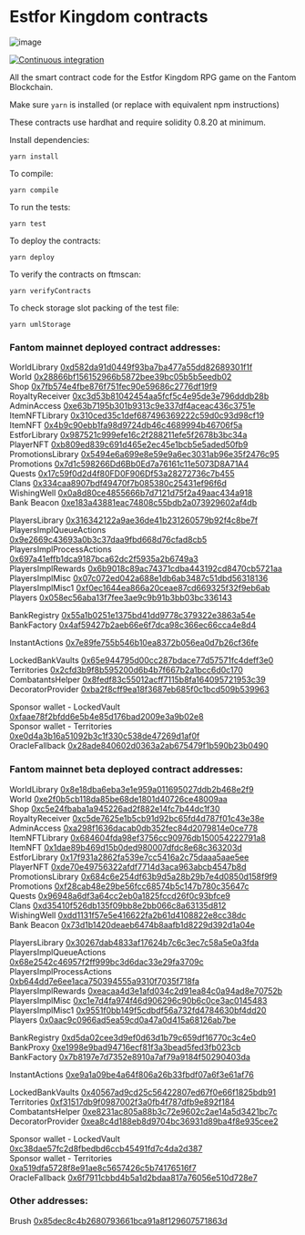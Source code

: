 # Estfor Kingdom contracts

![image](https://user-images.githubusercontent.com/84033732/223739503-c53a888a-443f-4fb5-98a3-d40f94956799.png)

[![Continuous integration](https://github.com/PaintSwap/estfor-contracts/actions/workflows/ci.yml/badge.svg)](https://github.com/PaintSwap/estfor-contracts/actions/workflows/ci.yml)

All the smart contract code for the Estfor Kingdom RPG game on the Fantom Blockchain.

Make sure `yarn` is installed (or replace with equivalent npm instructions)

These contracts use hardhat and require solidity 0.8.20 at minimum.

Install dependencies:

```shell
yarn install
```

To compile:

```shell
yarn compile
```

To run the tests:

```shell
yarn test
```

To deploy the contracts:

```shell
yarn deploy
```

To verify the contracts on ftmscan:

```shell
yarn verifyContracts
```

To check storage slot packing of the test file:

```shell
yarn umlStorage
```

### Fantom mainnet deployed contract addresses:

WorldLibrary [0xd582da91d0449f93ba7ba477a55dd82689301f1f](https://ftmscan.com/address/0xd582da91d0449f93ba7ba477a55dd82689301f1f)  
World [0x28866bf156152966b5872bee39bc05b5b5eedb02](https://ftmscan.com/address/0x28866bf156152966b5872bee39bc05b5b5eedb02)  
Shop [0x7fb574e4fbe876f751fec90e59686c2776df19f9](https://ftmscan.com/address/0x7fb574e4fbe876f751fec90e59686c2776df19f9)  
RoyaltyReceiver [0xc3d53b81042454aa5fcf5c4e95de3e796dddb28b](https://ftmscan.com/address/0xc3d53b81042454aa5fcf5c4e95de3e796dddb28b)  
AdminAccess [0xe63b7195b301b9313c9e337df4aceac436c3751e](https://ftmscan.com/address/0xe63b7195b301b9313c9e337df4aceac436c3751e)  
ItemNFTLibrary [0x310ced35c1def687496369222c59d0c93d98cf19](https://ftmscan.com/address/0x310ced35c1def687496369222c59d0c93d98cf19)  
ItemNFT [0x4b9c90ebb1fa98d9724db46c4689994b46706f5a](https://ftmscan.com/address/0x4b9c90ebb1fa98d9724db46c4689994b46706f5a)  
EstforLibrary [0x987521c999efe16c2f288211efe5f2678b3bc34a](https://ftmscan.com/address/0x987521c999efe16c2f288211efe5f2678b3bc34a)  
PlayerNFT [0xb809ed839c691d465e2ec45e1bcb5e5aded50fb9](https://ftmscan.com/address/0xb809ed839c691d465e2ec45e1bcb5e5aded50fb9)  
PromotionsLibrary [0x5494e6a699e8e59e9a6ec3031ab96e35f2476c95](https://ftmscan.com/address/0x5494e6a699e8e59e9a6ec3031ab96e35f2476c95)  
Promotions [0x7d1c598266Dd6Bb0Ed7a76161c11e5073D8A71A4](https://ftmscan.com/address/0x7d1c598266Dd6Bb0Ed7a76161c11e5073D8A71A4)  
Quests [0x17c59f0d2d4f80FD0F906Df53a28272736c7b455](https://ftmscan.com/address/0x17c59f0d2d4f80FD0F906Df53a28272736c7b455)  
Clans [0x334caa8907bdf49470f7b085380c25431ef96f6d](https://ftmscan.com/address/0x334caa8907bdf49470f7b085380c25431ef96f6d)  
WishingWell [0x0a8d80ce4855666b7d7121d75f2a49aac434a918](https://ftmscan.com/address/0x0a8d80ce4855666b7d7121d75f2a49aac434a918)  
Bank Beacon [0xe183a43881eac74808c55bdb2a073929602af4db](https://ftmscan.com/address/0xe183a43881eac74808c55bdb2a073929602af4db)

PlayersLibrary [0x316342122a9ae36de41b231260579b92f4c8be7f](https://ftmscan.com/address/0x316342122a9ae36de41b231260579b92f4c8be7f)  
PlayersImplQueueActions [0x9e2669c43693a0b3c37daa9fbd668d76cfad8cb5](https://ftmscan.com/address/0x9e2669c43693a0b3c37daa9fbd668d76cfad8cb5)  
PlayersImplProcessActions [0x697a41effb1dca9187bca62dc2f5935a2b6749a3](https://ftmscan.com/address/0x697a41effb1dca9187bca62dc2f5935a2b6749a3)  
PlayersImplRewards [0x6b9018c89ac74371cdba443192cd8470cb5721aa](https://ftmscan.com/address/0x6b9018c89ac74371cdba443192cd8470cb5721aa)  
PlayersImplMisc [0x07c072ed042a688e1db6ab3487c51dbd56318136](https://ftmscan.com/address/0x07c072ed042a688e1db6ab3487c51dbd56318136)  
PlayersImplMisc1 [0xf0ec1644ea866a20ceae87cd669325f32f9eb6ab](https://ftmscan.com/address/0xf0ec1644ea866a20ceae87cd669325f32f9eb6ab)  
Players [0x058ec56aba13f7fee3ae9c9b91b3bb03bc336143](https://ftmscan.com/address/0x058ec56aba13f7fee3ae9c9b91b3bb03bc336143)

BankRegistry [0x55a1b0251e1375bd41dd9778c379322e3863a54e](https://ftmscan.com/address/0x55a1b0251e1375bd41dd9778c379322e3863a54e)  
BankFactory [0x4af59427b2aeb66e6f7dca98c366ec66cca4e8d4](https://ftmscan.com/address/0x4af59427b2aeb66e6f7dca98c366ec66cca4e8d4)

InstantActions [0x7e89fe755b546b10ea8372b056ea0d7b26cf36fe](https://ftmscan.com/address/0x7e89fe755b546b10ea8372b056ea0d7b26cf36fe)

LockedBankVaults [0x65e944795d00cc287bdace77d57571fc4deff3e0](https://ftmscan.com/address/0x65e944795d00cc287bdace77d57571fc4deff3e0)  
Territories [0x2cfd3b9f8b595200d6b4b7f667b2a1bcc6d0c170](https://ftmscan.com/address/0x2cfd3b9f8b595200d6b4b7f667b2a1bcc6d0c170)  
CombatantsHelper [0x8fedf83c55012acff7115b8fa164095721953c39](https://ftmscan.com/address/0x8fedf83c55012acff7115b8fa164095721953c39)  
DecoratorProvider [0xba2f8cff9ea18f3687eb685f0c1bcd509b539963](https://ftmscan.com/address/0xba2f8cff9ea18f3687eb685f0c1bcd509b539963)

Sponsor wallet - LockedVault [0xfaae78f2bfdd6e5b4e85d176bad2009e3a9b02e8](https://ftmscan.com/address/0xfaae78f2bfdd6e5b4e85d176bad2009e3a9b02e8)  
Sponsor wallet - Territories [0xe0d4a3b16a51092b3c1f330c538de47269d1af0f](https://ftmscan.com/address/0xe0d4a3b16a51092b3c1f330c538de47269d1af0f)  
OracleFallback [0x28ade840602d0363a2ab675479f1b590b23b0490](https://ftmscan.com/address/0x28ade840602d0363a2ab675479f1b590b23b0490)

### Fantom mainnet beta deployed contract addresses:

WorldLibrary [0x8e18dba6eba3e1e959a011695027ddb2b468e2f9](https://ftmscan.com/address/0x8e18dba6eba3e1e959a011695027ddb2b468e2f9)  
World [0xe2f0b5cb118da85be68de1801d40726ce48009aa](https://ftmscan.com/address/0xe2f0b5cb118da85be68de1801d40726ce48009aa)  
Shop [0xc5e24fbaba1a945226ad2f882e14fc7b44dc1f30](https://ftmscan.com/address/0xc5e24fbaba1a945226ad2f882e14fc7b44dc1f30)  
RoyaltyReceiver [0xc5de7625e1b5cb91d92bc65fd4d787f01c43e38e](https://ftmscan.com/address/0xc5de7625e1b5cb91d92bc65fd4d787f01c43e38e)  
AdminAccess [0xa298f1636dacab0db352fec84d2079814e0ce778](https://ftmscan.com/address/0xa298f1636dacab0db352fec84d2079814e0ce778)  
ItemNFTLibrary [0x684604fda98ef3756cc90976db150054222791a8](https://ftmscan.com/address/0x684604fda98ef3756cc90976db150054222791a8)  
ItemNFT [0x1dae89b469d15b0ded980007dfdc8e68c363203d](https://ftmscan.com/address/0x1dae89b469d15b0ded980007dfdc8e68c363203d)  
EstforLibrary [0x17f931a2862fa539e7cc5416a2c75daaa5aae5ee](https://ftmscan.com/address/0x17f931a2862fa539e7cc5416a2c75daaa5aae5ee)  
PlayerNFT [0xde70e49756322afdf7714d3aca963abcb4547b8d](https://ftmscan.com/address/0xde70e49756322afdf7714d3aca963abcb4547b8d)  
PromotionsLibrary [0x684c6e254df63b9d5a28b29b7e4d0850d158f9f9](https://ftmscan.com/address/0x684c6e254df63b9d5a28b29b7e4d0850d158f9f9)  
Promotions [0xf28cab48e29be56fcc68574b5c147b780c35647c](https://ftmscan.com/address/0xf28cab48e29be56fcc68574b5c147b780c35647c)  
Quests [0x96948a6df3a64cc2eb0a1825fccd26f0c93bfce9](https://ftmscan.com/address/0x96948a6df3a64cc2eb0a1825fccd26f0c93bfce9)  
Clans [0xd35410f526db135f09bb8e2bb066c8a63135d812](https://ftmscan.com/address/0xd35410f526db135f09bb8e2bb066c8a63135d812)  
WishingWell [0xdd1131f57e5e416622fa2b61d4108822e8cc38dc](https://ftmscan.com/address/0xdd1131f57e5e416622fa2b61d4108822e8cc38dc)  
Bank Beacon [0x73d1b1420deaeb6474b8aafb1d8229d392d1a04e](https://ftmscan.com/address/0x73d1b1420deaeb6474b8aafb1d8229d392d1a04e)

PlayersLibrary [0x30267dab4833af17624b7c6c3ec7c58a5e0a3fda](https://ftmscan.com/address/0x30267dab4833af17624b7c6c3ec7c58a5e0a3fda)  
PlayersImplQueueActions [0x68e2542c46957f2ff999bc3d6dac33e29fa3709c](https://ftmscan.com/address/0x68e2542c46957f2ff999bc3d6dac33e29fa3709c)  
PlayersImplProcessActions [0xb644dd7e6ee1aca750394555a9310f7035f718fa](https://ftmscan.com/address/0xb644dd7e6ee1aca750394555a9310f7035f718fa)  
PlayersImplRewards [0xeacaa4d3e1afd034c2d91ea84c0a94ad8e70752b](https://ftmscan.com/address/0xeacaa4d3e1afd034c2d91ea84c0a94ad8e70752b)  
PlayersImplMisc [0xc1e7d4fa974f46d906296c90b6c0ce3ac0145483](https://ftmscan.com/address/0xc1e7d4fa974f46d906296c90b6c0ce3ac0145483)  
PlayersImplMisc1 [0x9551f0bb149f5cdbdf56a732fd4784630bf4dd20](https://ftmscan.com/address/0x9551f0bb149f5cdbdf56a732fd4784630bf4dd20)  
Players [0x0aac9c0966ad5ea59cd0a47a0d415a68126ab7be](https://ftmscan.com/address/0x0aac9c0966ad5ea59cd0a47a0d415a68126ab7be)

BankRegistry [0xd5da02cee3d9ef0d63d1b79c659df16770c3c4e0](https://ftmscan.com/address/0xd5da02cee3d9ef0d63d1b79c659df16770c3c4e0)  
BankProxy [0xe1998e9bad94716ecf81f3a3bead5fed3fb023cb](https://ftmscan.com/address/0xe1998e9bad94716ecf81f3a3bead5fed3fb023cb)  
BankFactory [0x7b8197e7d7352e8910a7af79a9184f50290403da](https://ftmscan.com/address/0x7b8197e7d7352e8910a7af79a9184f50290403da)

InstantActions [0xe9a1a09be4a64f806a26b33fbdf07a6f3e61af76](https://ftmscan.com/address/0xe9a1a09be4a64f806a26b33fbdf07a6f3e61af76)

LockedBankVaults [0x40567ad9cd25c56422807ed67f0e66f1825bdb91](https://ftmscan.com/address/0x40567ad9cd25c56422807ed67f0e66f1825bdb91)  
Territories [0xf31517db9f0987002f3a0fb4f787dfb9e892f184](https://ftmscan.com/address/0xf31517db9f0987002f3a0fb4f787dfb9e892f184)  
CombatantsHelper [0xe8231ac805a88b3c72e9602c2ae14a5d3421bc7c](https://ftmscan.com/address/0xe8231ac805a88b3c72e9602c2ae14a5d3421bc7c)  
DecoratorProvider [0xea8c4d188eb8d9704bc36931d89ba4f8e935cee2](https://ftmscan.com/address/0xea8c4d188eb8d9704bc36931d89ba4f8e935cee2)

Sponsor wallet - LockedVault [0xc38dae57fc2d8fbedbd6ccb45491fd7c4da2d387](https://ftmscan.com/address/0xc38dae57fc2d8fbedbd6ccb45491fd7c4da2d387)  
Sponsor wallet - Territories [0xa519dfa5728f8e91ae8c5657426c5b74176516f7 ](https://ftmscan.com/address/0xa519dfa5728f8e91ae8c5657426c5b74176516f7)  
OracleFallback [0x6f7911cbbd4b5a1d2bdaa817a76056e510d728e7](https://ftmscan.com/address/0x6f7911cbbd4b5a1d2bdaa817a76056e510d728e7)

### Other addresses:

Brush [0x85dec8c4b2680793661bca91a8f129607571863d](https://ftmscan.com/address/0x85dec8c4b2680793661bca91a8f129607571863d)
